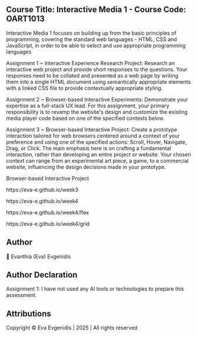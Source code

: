## Course Title: Interactive Media 1 - Course Code: OART1013

<p align="left">Interactive Media 1 focuses on building up from the basic principles of programming, covering the standard web languages - HTML, CSS and JavaScript, in order to be able to select and use appropriate programming languages</p>

<p align="left">Assignment 1 ~ Interactive Experience Research Project: Research an interactive web project and provide short responses to the questions. Your responses need to be collated and presented as a web page by writing them into a single HTML document using semantically appropriate elements with a linked CSS file to provide contextually appropriate styling.</p>
<p align="left">Assignment 2  ~ Browser-based Interactive Experiments: Demonstrate your expertise as a full-stack UX lead. For this assignment, your primary responsibility is to revamp the website's design and customize the existing media player code based on one of the specified contexts below.</p>
<p align="left">Assignment 3  ~ Browser-based Interactive Project: Create a prototype interaction tailored for web browsers centered around a context of your preference and using one of the specified actions: Scroll, Hover, Navigate, Drag, or Click. The main emphasis here is on crafting a fundamental interaction, rather than developing an entire project or website. Your chosen context can range from an experimental art piece, a game, to a commercial website, influencing the design decisions made in your prototype.</p>
Browser-based Interactive Project
<p align="left">https://eva-e.github.io/week3</p>
<p align="left">https://eva-e.github.io/week4</p>
<p align="left">https://eva-e.github.io/week4/flex</p>
<p align="left">https://eva-e.github.io/week4/grid</p>

## Author 
<p align="left">🌸 Evanthia (Eva) Evgenidis</p>

## Author Declaration
<p align="left"> Assignment 1: I have not used any AI tools or technologies to prepare this assessment.</p>


## Attributions
<p align="left"> Copyright © Eva Evgenidis | 2025 | All rights reserved <span id="datee"></span> </p>
